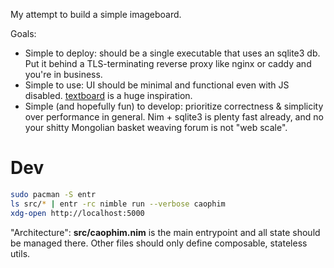 My attempt to build a simple imageboard.

Goals:
  + Simple to deploy: should be a single executable that uses an sqlite3 db.
    Put it behind a TLS-terminating reverse proxy like nginx or caddy and
    you're in business.
  + Simple to use: UI should be minimal and functional even with JS disabled.
    [textboard](http://textboard.org/) is a huge inspiration.
  + Simple (and hopefully fun) to develop: prioritize correctness & simplicity
    over performance in general. Nim + sqlite3 is plenty fast already, and no
    your shitty Mongolian basket weaving forum is not "web scale".

# Dev

```sh
sudo pacman -S entr
ls src/* | entr -rc nimble run --verbose caophim
xdg-open http://localhost:5000
```

"Architecture": **src/caophim.nim** is the main entrypoint and all state should
be managed there. Other files should only define composable, stateless utils.
